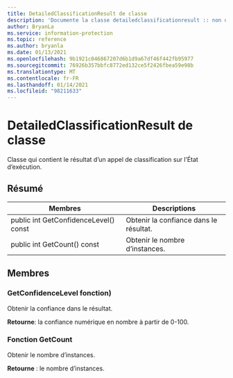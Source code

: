 ```yaml
---
title: DetailedClassificationResult de classe
description: 'Documente la classe detailedclassificationresult :: non définie du kit de développement logiciel (SDK) Microsoft Information Protection (MIP).'
author: BryanLa
ms.service: information-protection
ms.topic: reference
ms.author: bryanla
ms.date: 01/13/2021
ms.openlocfilehash: 9b1921c046867207d6b1d9a67df46f442fb95977
ms.sourcegitcommit: 76926b357bbfc8772ed132ce5f2426fbea59e98b
ms.translationtype: MT
ms.contentlocale: fr-FR
ms.lasthandoff: 01/14/2021
ms.locfileid: "98211633"
---
```

# <a name="class-detailedclassificationresult"></a>DetailedClassificationResult de classe 
Classe qui contient le résultat d’un appel de classification sur l’État d’exécution.
  
## <a name="summary"></a>Résumé
 Membres                        | Descriptions                                
--------------------------------|---------------------------------------------
public int GetConfidenceLevel() const  |  Obtenir la confiance dans le résultat.
public int GetCount() const  |  Obtenir le nombre d’instances.
  
## <a name="members"></a>Membres
  
### <a name="getconfidencelevel-function"></a>GetConfidenceLevel fonction)
Obtenir la confiance dans le résultat.

  
**Retourne**: la confiance numérique en nombre à partir de 0-100.
  
### <a name="getcount-function"></a>Fonction GetCount
Obtenir le nombre d’instances.

  
**Retourne** : le nombre d’instances.